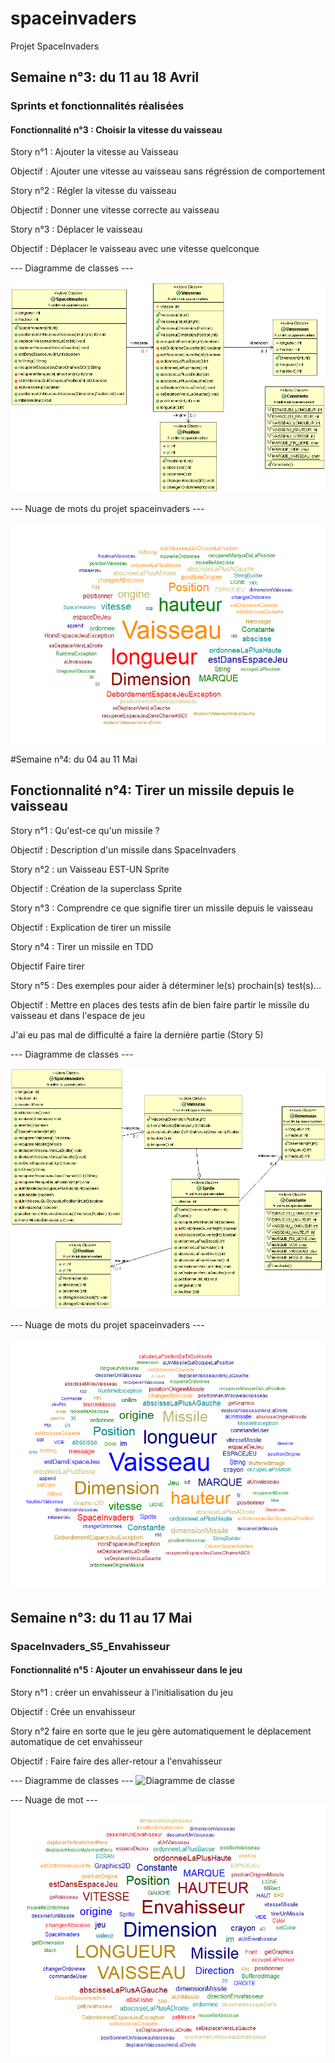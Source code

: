 # spaceinvaders
Projet SpaceInvaders


## Semaine n°3: du 11 au 18 Avril
### Sprints et fonctionnalités réalisées
#### Fonctionnalité n°3 : Choisir la vitesse du vaisseau

Story n°1 : Ajouter la vitesse au Vaisseau

Objectif : Ajouter une vitesse au vaisseau sans régréssion de comportement 

Story n°2 : Régler la vitesse du vaisseau

Objectif : Donner une vitesse correcte au vaisseau
  
Story n°3 : Déplacer le vaisseau

Objectif : Déplacer le vaisseau avec une vitesse quelconque

--- Diagramme de classes ---

![Diagramme de classe](https://github.com/Matheobranas/spaceinvaders/blob/master/Images/Diagramme_de_classe.gif)

--- Nuage de mots du projet spaceinvaders ---

![Nuage de mot](https://github.com/Matheobranas/spaceinvaders/blob/master/Images/Nuage%20de%20mot.PNG)

#Semaine n°4: du 04 au 11 Mai
## Fonctionnalité n°4: Tirer un missile depuis le vaisseau

Story n°1 : Qu'est-ce qu'un missile ?

Objectif : Description d'un missile dans SpaceInvaders

Story n°2 : un Vaisseau EST-UN Sprite

Objectif : Création de la superclass Sprite

Story n°3 : Comprendre ce que signifie tirer un missile depuis le vaisseau

Objectif : Explication de tirer un missile

Story n°4 : Tirer un missile en TDD

Objectif Faire tirer

Story n°5 : Des exemples pour aider à déterminer le(s) prochain(s) test(s)...

Objectif : Mettre en places des tests afin de bien faire partir le missile du vaisseau et dans l'espace de jeu

J'ai eu pas mal de difficulté a faire la dernière partie (Story 5)

--- Diagramme de classes ---

![Diagramme de classe](https://github.com/Matheobranas/spaceinvaders/blob/master/Images/Diagramme%20de%20classe%204.gif)

--- Nuage de mots du projet spaceinvaders ---

![Nuage de mot](https://github.com/Matheobranas/spaceinvaders/blob/master/Images/Nuage4.PNG)

## Semaine n°3: du 11 au 17 Mai
### SpaceInvaders_S5_Envahisseur
#### Fonctionnalité n°5 : Ajouter un envahisseur dans le jeu

Story n°1 : créer un envahisseur à l'initialisation du jeu

Objectif : Crée un envahisseur

Story n°2 faire en sorte que le jeu gère automatiquement le déplacement automatique de cet envahisseur

Objectif : Faire faire des aller-retour a l'envahisseur

--- Diagramme de classes ---
![Diagramme de classe](https://github.com/Matheobranas/spaceinvaders/blob/master/Images/diagrammefonctionnalit%C3%A95.gif)

--- Nuage de mot ---
![Nuage de mot](https://github.com/Matheobranas/spaceinvaders/blob/master/Images/Motfonction5.PNG)



